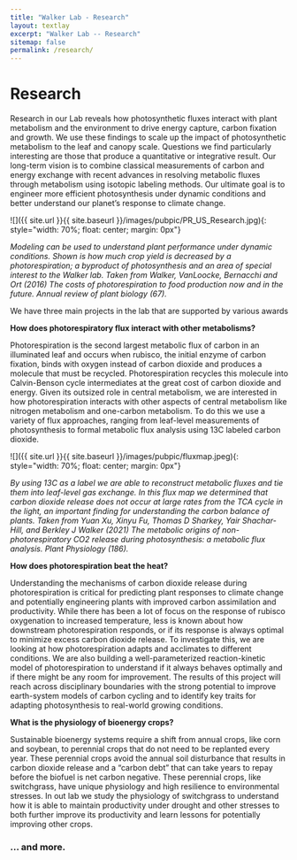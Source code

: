 ```yaml
---
title: "Walker Lab - Research"
layout: textlay
excerpt: "Walker Lab -- Research"
sitemap: false
permalink: /research/
---
```


# Research

Research in our Lab reveals how photosynthetic fluxes interact with plant metabolism and the environment to drive energy capture, carbon fixation and growth. We use these findings to scale up the impact of photosynthetic metabolism to the leaf and canopy scale. Questions we find particularly interesting are those that produce a quantitative or integrative result. Our long-term vision is to combine classical measurements of carbon and energy exchange with recent advances in resolving metabolic fluxes through metabolism using isotopic labeling methods. Our ultimate goal is to engineer more efficient photosynthesis under dynamic conditions and better understand our planet’s response to climate change.

![]({{ site.url }}{{ site.baseurl }}/images/pubpic/PR_US_Research.jpg){: style="width: 70%; float: center; margin: 0px"}

<em>Modeling can be used to understand plant performance under dynamic conditions. Shown is how much crop yield is decreased by a photorespiration; a byproduct of photosynthesis and an area of special interest to the Walker lab.
Taken from Walker, VanLoocke, Bernacchi and Ort (2016) The costs of photorespiration to food production now and in the future. Annual review of plant biology (67).</em></p>

We have three main projects in the lab that are supported by various awards

**How does photorespiratory flux interact with other metabolisms?** 

Photorespiration is the second largest metabolic flux of carbon in an illuminated leaf and occurs when rubisco, the initial enzyme of carbon fixation, binds with oxygen instead of carbon dioxide and produces a molecule that must be recycled. Photorespiration recycles this molecule into Calvin-Benson cycle intermediates at the great cost of carbon dioxide and energy. Given its outsized role in central metabolism, we are interested in how photorespiration interacts with other aspects of central metabolism like nitrogen metabolism and one-carbon metabolism. To do this we use a variety of flux approaches, ranging from leaf-level measurements of photosynthesis to formal metabolic flux analysis using 13C labeled carbon dioxide.

![]({{ site.url }}{{ site.baseurl }}/images/pubpic/fluxmap.jpeg){: style="width: 70%; float: center; margin: 0px"}

<em>By using 13C as a label we are able to reconstruct metabolic fluxes and tie them into leaf-level gas exchange. In this flux map we determined that carbon dioxide release does not occur at large rates from the TCA cycle in the light, an important finding for understanding the carbon balance of plants.
Taken from Yuan Xu, Xinyu Fu, Thomas D Sharkey, Yair Shachar-Hill, and Berkley J Walker (2021) The metabolic origins of non-photorespiratory CO2 release during photosynthesis: a metabolic flux analysis. Plant Physiology (186).</em></p>


**How does photorespiration beat the heat?** 

Understanding the mechanisms of carbon dioxide release during photorespiration is critical for predicting plant responses to climate change and potentially engineering plants with improved carbon assimilation and productivity. While there has been a lot of focus on the response of rubisco oxygenation to increased temperature, less is known about how downstream photorespiration responds, or if its response is always optimal to minimize excess carbon dioxide release. To investigate this, we are looking at how photorespiration adapts and acclimates to different conditions. We are also building a well-parameterized reaction-kinetic model of photorespiration to understand if it always behaves optimally and if there might be any room for improvement. The results of this project will reach across disciplinary boundaries with the strong potential to improve earth-system models of carbon cycling and to identify key traits for adapting photosynthesis to real-world growing conditions.

**What is the physiology of bioenergy crops?** 

Sustainable bioenergy systems require a shift from annual crops, like corn and soybean, to perennial crops that do not need to be replanted every year. These perennial crops avoid the annual soil disturbance that results in carbon dioxide release and a “carbon debt” that can take years to repay before the biofuel is net carbon negative. These perennial crops, like switchgrass, have unique physiology and high resilience to environmental stresses. In out lab we study the physiology of switchgrass to understand how it is able to maintain productivity under drought and other stresses to both further improve its productivity and learn lessons for potentially improving other crops.

### ... and more.
